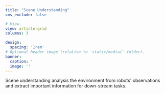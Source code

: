 ```yaml
---
title: "Scene Understanding"
cms_exclude: false

# View.
view: article-grid
columns: 3

design:
  spacing: '1rem'
# Optional header image (relative to `static/media/` folder).
banner:
  caption: ''
  image: ''
---
```

<!-- ![Research Cover Image](/media/indoornavigation.jpg) -->
Scene understanding analysis the environment from robots' observations and extract important information for down-stream tasks.
